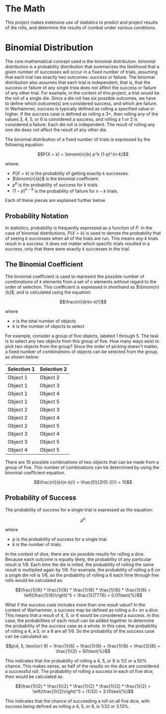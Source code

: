 # The Math
This project makes extensive use of statistics to predict and project results of die rolls, and determine the results of combat under various conditions.

# Binomial Distribution
The core mathematical concept used is the binomial distribution. binomial distribution is a probability distribution that summarizes the likelihood that a given number of successes will occur in a fixed number of trials, 
assuming that each trial has exactly two outcomes: success or failure. The binomial distribution also assumes that each trial is independent, that is, that the success or failure of any single triea does not affect the success 
or failure of any other trial. For example, in the context of this project, a trial would be the roll of a single die. Since a die roll has six possible outcomes, we have to define which outcome(s) are considered success, and 
which are failure. In Warhammer, success is typically defined as rolling a specified value or higher. If the success case is defined as rolling a 3+, then rolling any of the values 3, 4, 5, or 6 is considered a success, and 
rolling a 1 or 2 is considered a failure. Each die roll is independent. The result of rolling any one die does not affect the result of any other die.

The binomial distribution of a fixed number of trials is expressed by the following equation:

$$P(X = k) = \binom{n}{k} p^k (1-p)^{n-k}$$

where:

- $P(X = k)$ is the probability of getting exactly $k$ successes.
- $\binom{n}{k}$ is the binomial coefficient.
- $p^k$ is the probability of success for $k$ trials.
- $(1-p)^{n-k}$ is the probability of failure for $n-k$ trials.

Each of these pieces are explained further below.

## Probability Notation
In statistics, probability is frequently expressed as a function of $P$. In the case of binomial distributions, $P(X=k)$ is used to denote the *probability* that of seeing $k$ successes when all of the trials are run. This 
means *any* $k$ trials result in a success. It does not matter which specific trials resulted in a success, only that there were exactly $k$ successes in the trial.

## The Binomial Coefficient
The binomial coefficient is used to represent the possible number of *combinations* of $k$ elements from a set of $n$ elements without regard to the order of selection. This coefficient is expressed in shorthand as $\binom{n}{k}$, and is 
calculated using the equation:

$$\frac{n!}{k!(n-k)!}$$

where 
- $n$ is the total number of objects
- $k$ is the number of objects to select

For example, consider a group of five objects, labeled 1 through 5. The task is to select any two objects from this group of five. How many ways exist to pick two objects from the group? Since the order of picking doesn't 
matter, a fixed number of *combinations* of objects can be selected from the group, as shown below:
 
| Selection 1 | Selection 2 |
|----------|----------|
| Object 1 | Object 2 |
| Object 1 | Object 3 |
| Object 1 | Object 4 |
| Object 1 | Object 5 |
| Object 2 | Object 3 |
| Object 2 | Object 4 |
| Object 2 | Object 5 |
| Object 3 | Object 4 |
| Object 3 | Object 5 |
| Object 4 | Object 5 |

There are 10 possible combinations of two objects that can be made from a group of five. This number of combinations can be determined by using the binomial coefficient equation.

$$\frac{n!}{k!(n-k)!} = \frac{5!}{2!(5-2)!} = 10$$

## Probability of Success
The probability of success for a single trial is expressed as the equation:

$$p^k$$

where
- $p$ is the probability of success for a single trial.
- $k$ is the number of trials.

In the context of dice, there are six possible results for rolling a dice. Because each outcome is equally likely, the probability of any particular result is $1/6$. Each time the die is rolled, the probability of rolling the 
same result is multiplied again by $1/6$. For example, the probability of rolling a 6 on a single die roll is $1/6$, so the probability of rolling a 6 each time through five rolls would be calculated as:

$$\frac{1}{6} * \frac{1}{6} * \frac{1}{6} * \frac{1}{6} * \frac{1}{6} = \left(\frac{1}{6}\right)^5 = \frac{1}{7776} = 0.01\text{%}$$

What if the success case includes more than one result value? In the context of Warhammer, a success may be defined as rolling a 4+ on a dice. This means that a result of 4, 5, or 6 would be considered a success. In this case,
the probabilities of each result can be added together to determine the probability of the success case as a whole. In this case, the probability of rolling a 4, a 5, or a 6 are all 1/6. So the probability of the success case
can be calculated as:

$$p(4, 5, \text{or} 6) = \frac{1}{6} + \frac{1}{6} + \frac{1}{6} = \frac{3}{6} = \frac{1}{2} = 50\text{%}$$

This indicates that the probability of rolling a 4, 5, or 6 is 1/2 or a 50% chance. This makes sense, as half of the results on the dice are considered a successful roll. The probability of rolling a success in each of five dice, then would be calculated as:

$$\frac{1}{2} * \frac{1}{2} * \frac{1}{2} * \frac{1}{2} * \frac{1}{2} = \left(\frac{1}{2}\right)^5 = (1/32) = 3.13\text{%}$$

This indicates that the chance of succeeding a roll on all five dice, with success being defined as rolling a 4, 5, or 6, is $1/32$ or 3.13%.

 